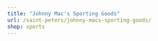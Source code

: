 ```yaml
---
title: "Johnny Mac's Sporting Goods"
url: /saint-peters/johnny-macs-sporting-goods/
shop: sports
---
```

